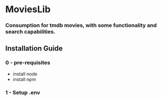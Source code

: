 # MoviesLib

### Consumption for tmdb movies, with some functionality and search capabilities.

## Installation Guide

### 0 - pre-requisites
- install node
- install npm

### 1 - Setup .env

